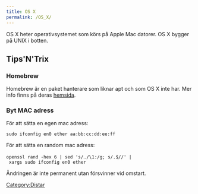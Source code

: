 ```yaml
---
title: OS X
permalink: /OS_X/
---
```


OS X heter operativsystemet som körs på Apple Mac datorer. OS X bygger
på UNIX i botten.

Tips'N'Trix
-----------

### Homebrew

Homebrew är en paket hanterare som liknar apt och som OS X inte har. Mer
info finns på deras [hemsida](http://brew.sh/).

### Byt MAC adress

För att sätta en egen mac adress:

`sudo ifconfig en0 ether aa:bb:cc:dd:ee:ff`

För att sätta en random mac adress:

`openssl rand -hex 6 | sed 's/`..`/\1:/g; s/.$//' | xargs sudo ifconfig en0 ether`

Ändringen är inte permanent utan försvinner vid omstart.

[Category:Distar](/Category:Distar "wikilink")